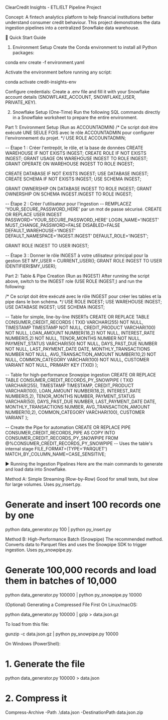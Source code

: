 ClearCredit Insights - ETL/ELT Pipeline Project

Concept: A fintech analytics platform to help financial institutions better understand consumer credit behaviour. This project demonstrates the data ingestion pipelines into a centralized Snowflake data warehouse.

🚀 Quick Start Guide
1. Environment Setup
Create the Conda environment to install all Python packages:

conda env create -f environment.yaml

Activate the environment before running any script:

conda activate credit-insights-env

Configure credentials: Create a .env file and fill it with your Snowflake account details (SNOWFLAKE_ACCOUNT, SNOWFLAKE_USER, PRIVATE_KEY).

2. Snowflake Setup (One-Time)
Run the following SQL commands directly in a Snowflake worksheet to prepare the entire environment.

Part 1: Environment Setup (Run as ACCOUNTADMIN)
/*
  Ce script doit être exécuté UNE SEULE FOIS avec le rôle ACCOUNTADMIN
  pour configurer l'environnement du projet.
*/
USE ROLE ACCOUNTADMIN;

-- Étape 1 : Créer l'entrepôt, le rôle, et la base de données
CREATE WAREHOUSE IF NOT EXISTS INGEST;
CREATE ROLE IF NOT EXISTS INGEST;
GRANT USAGE ON WAREHOUSE INGEST TO ROLE INGEST;
GRANT OPERATE ON WAREHOUSE INGEST TO ROLE INGEST;

CREATE DATABASE IF NOT EXISTS INGEST;
USE DATABASE INGEST;
CREATE SCHEMA IF NOT EXISTS INGEST;
USE SCHEMA INGEST;

GRANT OWNERSHIP ON DATABASE INGEST TO ROLE INGEST;
GRANT OWNERSHIP ON SCHEMA INGEST.INGEST TO ROLE INGEST;

-- Étape 2 : Créer l'utilisateur pour l'ingestion
-- REMPLACEZ 'YOUR_SECURE_PASSWORD_HERE' par un mot de passe sécurisé.
CREATE OR REPLACE USER INGEST 
    PASSWORD='YOUR_SECURE_PASSWORD_HERE' 
    LOGIN_NAME='INGEST'
    MUST_CHANGE_PASSWORD=FALSE
    DISABLED=FALSE
    DEFAULT_WAREHOUSE='INGEST'
    DEFAULT_NAMESPACE='INGEST.INGEST'
    DEFAULT_ROLE='INGEST';

GRANT ROLE INGEST TO USER INGEST;

-- Étape 3 : Donner le rôle INGEST à votre utilisateur principal pour la gestion
SET MY_USER = CURRENT_USER();
GRANT ROLE INGEST TO USER IDENTIFIER($MY_USER);

Part 2: Table & Pipe Creation (Run as INGEST)
After running the script above, switch to the INGEST role (USE ROLE INGEST;) and run the following:

/*
  Ce script doit être exécuté avec le rôle INGEST pour créer les tables
  et la pipe dans le bon schéma.
*/
USE ROLE INGEST;
USE WAREHOUSE INGEST;
USE DATABASE INGEST;
USE SCHEMA INGEST;

-- Table for simple, line-by-line INSERTs
CREATE OR REPLACE TABLE CONSUMER_CREDIT_RECORDS (
    TXID VARCHAR(255) NOT NULL,
    TIMESTAMP TIMESTAMP NOT NULL,
    CREDIT_PRODUCT VARCHAR(100) NOT NULL,
    LOAN_AMOUNT NUMBER(18,2) NOT NULL,
    INTEREST_RATE NUMBER(5,2) NOT NULL,
    TENOR_MONTHS NUMBER NOT NULL,
    PAYMENT_STATUS VARCHAR(50) NOT NULL,
    DAYS_PAST_DUE NUMBER NOT NULL,
    LAST_PAYMENT_DATE DATE,
    MONTHLY_TRANSACTIONS NUMBER NOT NULL,
    AVG_TRANSACTION_AMOUNT NUMBER(10,2) NOT NULL,
    COMMON_CATEGORY VARCHAR(100) NOT NULL,
    CUSTOMER VARIANT NOT NULL,
    PRIMARY KEY (TXID)
);

-- Table for high-performance Snowpipe ingestion
CREATE OR REPLACE TABLE CONSUMER_CREDIT_RECORDS_PY_SNOWPIPE (
    TXID VARCHAR(255),
    TIMESTAMP TIMESTAMP,
    CREDIT_PRODUCT VARCHAR(100),
    LOAN_AMOUNT NUMBER(18,2),
    INTEREST_RATE NUMBER(5,2),
    TENOR_MONTHS NUMBER,
    PAYMENT_STATUS VARCHAR(50),
    DAYS_PAST_DUE NUMBER,
    LAST_PAYMENT_DATE DATE,
    MONTHLY_TRANSACTIONS NUMBER,
    AVG_TRANSACTION_AMOUNT NUMBER(10,2),
    COMMON_CATEGORY VARCHAR(100),
    CUSTOMER VARIANT
);

-- Create the Pipe for automation
CREATE OR REPLACE PIPE CONSUMER_CREDIT_RECORDS_PIPE AS 
COPY INTO CONSUMER_CREDIT_RECORDS_PY_SNOWPIPE
FROM @%CONSUMER_CREDIT_RECORDS_PY_SNOWPIPE -- Uses the table's internal stage
FILE_FORMAT=(TYPE='PARQUET') 
MATCH_BY_COLUMN_NAME=CASE_SENSITIVE;

▶️ Running the Ingestion Pipelines
Here are the main commands to generate and load data into Snowflake.

Method A: Simple Streaming (Row-by-Row)
Good for small tests, but slow for large volumes. Uses py_insert.py.

# Generate and insert 100 records one by one
python data_generator.py 100 | python py_insert.py

Method B: High-Performance Batch (Snowpipe)
The recommended method. Converts data to Parquet files and uses the Snowpipe SDK to trigger ingestion. Uses py_snowpipe.py.

# Generate 100,000 records and load them in batches of 10,000
python data_generator.py 100000 | python py_snowpipe.py 10000

(Optional) Generating a Compressed File First
On Linux/macOS:

python data_generator.py 100000 | gzip > data.json.gz

To load from this file:

gunzip -c data.json.gz | python py_snowpipe.py 10000

On Windows (PowerShell):

# 1. Generate the file
python data_generator.py 100000 > data.json
# 2. Compress it
Compress-Archive -Path .\data.json -DestinationPath data.json.zip
